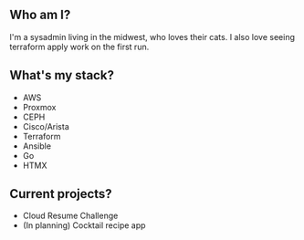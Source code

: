 Who am I?
-------------
I'm a sysadmin living in the midwest, who loves their cats. I also love seeing terraform apply work on the first run.

What's my stack?
-------------
* AWS
* Proxmox
* CEPH
* Cisco/Arista
* Terraform
* Ansible
* Go
* HTMX

Current projects?
-------------
- Cloud Resume Challenge
- (In planning) Cocktail recipe app

<!---
captainsloths/captainsloths is a ✨ special ✨ repository because its `README.md` (this file) appears on your GitHub profile.
You can click the Preview link to take a look at your changes.
--->
